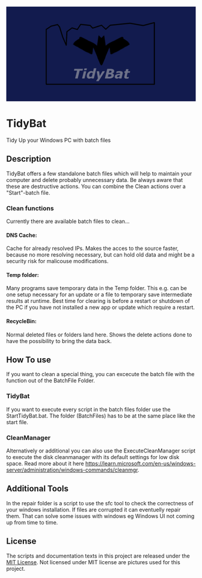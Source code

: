 ![alt text](https://raw.githubusercontent.com/Game-Generator/TidyBat/main/RepoImage.png)
# TidyBat
Tidy Up your Windows PC with batch files

## Description
TidyBat offers a few standalone batch files which will help to maintain your computer and delete probably unnecessary data.
Be always aware that these are destructive actions. You can combine the Clean actions over a "Start"-batch file.

### Clean functions
Currently there are available batch files to clean...

#### DNS Cache:
Cache for already resolved IPs. Makes the acces to the source faster, because no more resolving necessary, but can hold old data and might be a security risk for malicouse modifications.

#### Temp folder:
Many programs save temporary data in the Temp folder. This e.g. can be one setup necessary for an update or a file to temporary save intermediate results at runtime. 
Best time for clearing is before a restart or shutdown of the PC if you have not installed a new app or update which require a restart.

#### RecycleBin:
Normal deleted files or folders land here. Shows the delete actions done to have the possibility to bring the data back.

## How To use
If you want to clean a special thing, you can excecute the batch file with the function out of the BatchFile Folder.

### TidyBat
If you want to execute every script in the batch files folder use the StartTidyBat.bat. The folder (BatchFiles) has to be at the same place like the start file.

### CleanManager
Alternatively or additional you can also use the ExecuteCleanManager script to execute the disk cleanmanager with its default settings for low disk space.
Read more about it here https://learn.microsoft.com/en-us/windows-server/administration/windows-commands/cleanmgr.

## Additional Tools
In the repair folder is a script to use the sfc tool to check the correctness of your windows installation. If files are corrupted it can eventuelly repair them. That can solve some issues with windows eg Windows UI not coming up from time to time.

## License
The scripts and documentation texts in this project are released under the [MIT License](https://github.com/Game-Generator/TidyBat/blob/main/LICENSE "MIT License").
Not licensed under MIT license are pictures used for this project.
